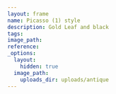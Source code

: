 ```yaml
---
layout: frame
name: Picasso (1) style
description: Gold Leaf and black
tags:
image_path:
reference:
_options:
  layout:
    hidden: true
  image_path:
    uploads_dir: uploads/antique
---
```

